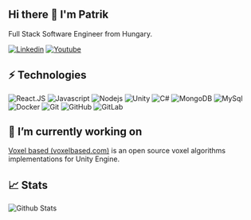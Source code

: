 ## Hi there 👋 I'm Patrik

Full Stack Software Engineer from Hungary.

[![Linkedin](https://img.shields.io/badge/LinkedIn-0077B5?style=flat-square&logo=linkedin&logoColor=white)](https://www.linkedin.com/in/patrikholler/)
[![Youtube](https://img.shields.io/badge/YouTube-FF0000?style=flat-square&logo=youtube&logoColor=white)](https://www.youtube.com/channel/UChDU4h-QRRytmCZWPDYOQ6w)

## ⚡ Technologies

![React.JS](https://img.shields.io/badge/-ReactJs-61DAFB?logo=react&logoColor=white&style=flat-square)
![Javascript](https://img.shields.io/badge/-Javascript-yellow?style=flat-square&logo=javascript&logoColor=white)
![Nodejs](https://img.shields.io/badge/-Nodejs-68A063?style=flat-square&logo=Node.js&logoColor=white)
![Unity](https://img.shields.io/badge/Unity-000000?style=flat-square&logo=unity&logoColor=white)
![C#](https://img.shields.io/badge/C%23-9d73d7?style=flat-square&logo=c-sharp&logoColor=white)
![MongoDB](https://img.shields.io/badge/-MongoDB-black?style=flat-square&logo=mongodb)
![MySql](https://img.shields.io/badge/MySQL-00000F?style=flat-square&logo=mysql&logoColor=white)
![Docker](https://img.shields.io/badge/-Docker-black?style=flat-square&logo=docker)
![Git](https://img.shields.io/badge/-Git-black?style=flat-square&logo=git)
![GitHub](https://img.shields.io/badge/-GitHub-181717?style=flat-square&logo=github)
![GitLab](https://img.shields.io/badge/-GitLab-FCA121?style=flat-square&logo=gitlab)

## 🔭 I’m currently working on

[Voxel based (voxelbased.com)](https://voxelbased.com/) is an open source voxel algorithms implementations for Unity Engine.


## :chart_with_upwards_trend:     Stats

![Github Stats](https://github-readme-stats.vercel.app/api?username=patrikholler&show_icons=true)

<!--
**patrikholler/patrikholler** is a ✨ _special_ ✨ repository because its `README.md` (this file) appears on your GitHub profile.
